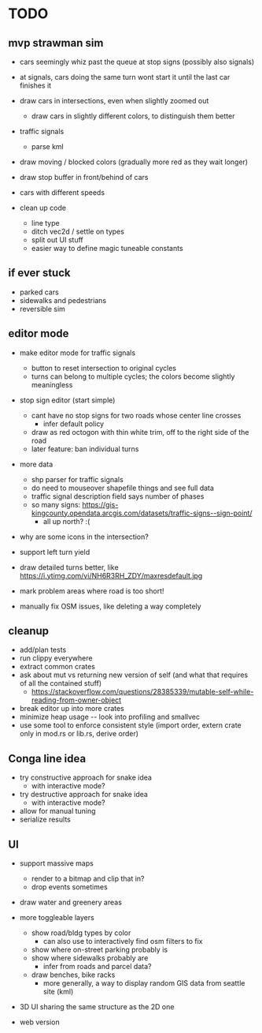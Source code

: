 # TODO

## mvp strawman sim

- cars seemingly whiz past the queue at stop signs (possibly also signals)
- at signals, cars doing the same turn wont start it until the last car finishes it
- draw cars in intersections, even when slightly zoomed out
	- draw cars in slightly different colors, to distinguish them better

- traffic signals
	- parse kml
- draw moving / blocked colors (gradually more red as they wait longer)
- draw stop buffer in front/behind of cars
- cars with different speeds
- clean up code
	- line type
	- ditch vec2d / settle on types
	- split out UI stuff
	- easier way to define magic tuneable constants

## if ever stuck

- parked cars
- sidewalks and pedestrians
- reversible sim

## editor mode

- make editor mode for traffic signals
	- button to reset intersection to original cycles
	- turns can belong to multiple cycles; the colors become slightly meaningless

- stop sign editor (start simple)
	- cant have no stop signs for two roads whose center line crosses
		- infer default policy
	- draw as red octogon with thin white trim, off to the right side of the road
	- later feature: ban individual turns

- more data
	- shp parser for traffic signals
	- do need to mouseover shapefile things and see full data
	- traffic signal description field says number of phases
	- so many signs: https://gis-kingcounty.opendata.arcgis.com/datasets/traffic-signs--sign-point/
		- all up north? :(

- why are some icons in the intersection?
- support left turn yield
- draw detailed turns better, like https://i.ytimg.com/vi/NH6R3RH_ZDY/maxresdefault.jpg
- mark problem areas where road is too short!
- manually fix OSM issues, like deleting a way completely

## cleanup

- add/plan tests
- run clippy everywhere
- extract common crates
- ask about mut vs returning new version of self (and what that requires of all the contained stuff)
	- https://stackoverflow.com/questions/28385339/mutable-self-while-reading-from-owner-object
- break editor up into more crates
- minimize heap usage -- look into profiling and smallvec
- use some tool to enforce consistent style (import order, extern crate only in mod.rs or lib.rs, derive order)

## Conga line idea

- try constructive approach for snake idea
	- with interactive mode?
- try destructive approach for snake idea
	- with interactive mode?
- allow for manual tuning
- serialize results

## UI

- support massive maps
	- render to a bitmap and clip that in?
	- drop events sometimes

- draw water and greenery areas

- more toggleable layers
	- show road/bldg types by color
		- can also use to interactively find osm filters to fix
	- show where on-street parking probably is
	- show where sidewalks probably are
		- infer from roads and parcel data?
	- draw benches, bike racks
		- more generally, a way to display random GIS data from seattle site (kml)

- 3D UI sharing the same structure as the 2D one
- web version
